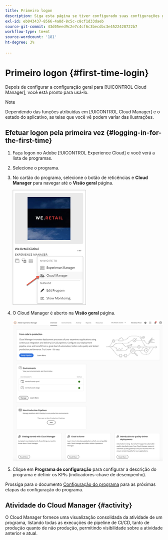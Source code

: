 ```yaml
---
title: Primeiro logon
description: Siga esta página se tiver configurado suas configurações gerais e estiver pronto para usar o Cloud Manager pela primeira vez.
exl-id: eb043437-8566-4a8d-8c5c-c8cf1d33daeb
source-git-commit: 43d05eed9c2e7c4cf6c3becdbc3e4522428722b7
workflow-type: tm+mt
source-wordcount: '181'
ht-degree: 3%

---
```



# Primeiro logon {#first-time-login}

Depois de configurar a configuração geral para [!UICONTROL Cloud Manager], você está pronto para usá-lo.

>[!NOTE]
>
>Dependendo das funções atribuídas em [!UICONTROL Cloud Manager] e o estado do aplicativo, as telas que você vê podem variar das ilustrações.

## Efetuar logon pela primeira vez {#logging-in-for-the-first-time}

1. Faça logon no Adobe [!UICONTROL Experience Cloud] e você verá a lista de programas.

1. Selecione o programa.

1. No cartão do programa, selecione o botão de reticências e **Cloud Manager** para navegar até o **Visão geral** página.

   ![Opção do Cloud Manager](/help/assets/navigate-cm1.png)

1. O Cloud Manager é aberto na **Visão geral** página.

   ![Página Visão geral do Cloud Manager](/help/assets/FirstLogin1.png)

1. Clique em **Programa de configuração** para configurar a descrição do programa e definir os KPIs (indicadores-chave de desempenho).

Prossiga para o documento [Configuração do programa](/help/getting-started/program-setup.md) para as próximas etapas da configuração do programa.

## Atividade do Cloud Manager {#activity}

O Cloud Manager fornece uma visualização consolidada da atividade de um programa, listando todas as execuções de pipeline de CI/CD, tanto de produção quanto de não produção, permitindo visibilidade sobre a atividade anterior e atual.
